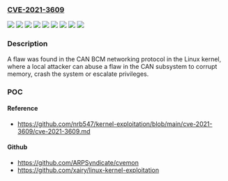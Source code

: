 ### [CVE-2021-3609](https://cve.mitre.org/cgi-bin/cvename.cgi?name=CVE-2021-3609)
![](https://img.shields.io/static/v1?label=Product&message=Red%20Hat%20Enterprise%20Linux%208&color=blue)
![](https://img.shields.io/static/v1?label=Product&message=Red%20Hat%20Enterprise%20Linux%208.1%20Extended%20Update%20Support&color=blue)
![](https://img.shields.io/static/v1?label=Product&message=Red%20Hat%20Enterprise%20Linux%208.2%20Extended%20Update%20Support&color=blue)
![](https://img.shields.io/static/v1?label=Product&message=Red%20Hat%20Virtualization%204%20for%20Red%20Hat%20Enterprise%20Linux%208&color=blue)
![](https://img.shields.io/static/v1?label=Version&message=!%200%3A4.18.0-147.54.2.el8_1%20&color=brighgreen)
![](https://img.shields.io/static/v1?label=Version&message=!%200%3A4.18.0-193.64.1.rt13.115.el8_2%20&color=brighgreen)
![](https://img.shields.io/static/v1?label=Version&message=!%200%3A4.18.0-305.12.1.rt7.84.el8_4%20&color=brighgreen)
![](https://img.shields.io/static/v1?label=Version&message=!%200%3A4.4.7-20210804.0.el8_4%20&color=brighgreen)
![](https://img.shields.io/static/v1?label=Vulnerability&message=Concurrent%20Execution%20using%20Shared%20Resource%20with%20Improper%20Synchronization%20('Race%20Condition')&color=brighgreen)

### Description

A flaw was found in the CAN BCM networking protocol in the Linux kernel, where a local attacker can abuse a flaw in the CAN subsystem to corrupt memory, crash the system or escalate privileges.

### POC

#### Reference
- https://github.com/nrb547/kernel-exploitation/blob/main/cve-2021-3609/cve-2021-3609.md

#### Github
- https://github.com/ARPSyndicate/cvemon
- https://github.com/xairy/linux-kernel-exploitation

